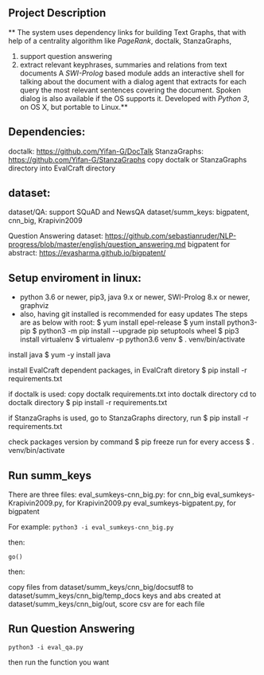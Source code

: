 ## Project Description

** The system uses dependency links for building Text Graphs, that with help of a centrality algorithm like *PageRank*, doctalk, StanzaGraphs, 
 1. support question answering 
 2. extract relevant keyphrases, summaries and relations from text documents
 A *SWI-Prolog* based module adds an interactive shell for talking about the document with a dialog agent that extracts for each query the most relevant sentences covering the document. Spoken dialog is also available if the OS supports it. Developed with *Python 3*, on OS X, but portable to Linux.**


## Dependencies:
  doctalk: https://github.com/Yifan-G/DocTalk
  StanzaGraphs: https://github.com/Yifan-G/StanzaGraphs
  copy doctalk or StanzaGraphs directory into EvalCraft directory

## dataset:
dataset/QA: support SQuAD and  NewsQA
dataset/summ_keys: bigpatent, cnn_big, Krapivin2009

Question Answering dataset: https://github.com/sebastianruder/NLP-progress/blob/master/english/question_answering.md
bigpatent for abstract: https://evasharma.github.io/bigpatent/



## Setup enviroment in linux:
- python 3.6 or newer, pip3, java 9.x or newer, SWI-Prolog 8.x or newer, graphviz
- also, having git installed is recommended for easy updates
The steps are as below with root:
$ yum install epel-release
$ yum install python3-pip
$ python3 -m pip install --upgrade pip setuptools wheel
$ pip3 install virtualenv
$ virtualenv -p python3.6 venv
$ . venv/bin/activate

install java
    $ yum -y install java

install  EvalCraft dependent packages, in  EvalCraft diretory
  $ pip install -r requirements.txt

if doctalk is used:
    copy doctalk requirements.txt into doctalk directory
    cd to  doctalk directory
    $ pip install -r requirements.txt

 if StanzaGraphs is used, go to StanzaGraphs directory, run
    $ pip install -r requirements.txt
 
check packages version by command
    $ pip freeze 
run for every access
    $ . venv/bin/activate

## Run summ_keys
   There are three files: 
   eval_sumkeys-cnn_big.py: for cnn_big
   eval_sumkeys-Krapivin2009.py, for Krapivin2009.py
   eval_sumkeys-bigpatent.py, for bigpatent

For example:
```python3 -i eval_sumkeys-cnn_big.py```

then:

```go()``` 

then:
 
copy files from dataset/summ_keys/cnn_big/docsutf8 to dataset/summ_keys/cnn_big/temp_docs
keys and abs created at dataset/summ_keys/cnn_big/out, score csv are for each file


## Run Question Answering
```python3 -i eval_qa.py```

then run the function you want


